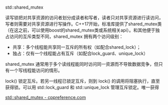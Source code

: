 std::shared_mutex


读写锁把对共享资源的访问者划分成读者和写者，读者只对共享资源进行读访问，写者则需要对共享资源进行写操作。C++17开始，标准库提供了shared_mutex类（在这之前，可以使用boost的shared_mutex类或系统相关api）。和其他便于独占访问的互斥类型不同，shared_mutex 拥有两个访问级别：

- 共享：多个线程能共享同一互斥的所有权（如配合shared_lock）；
- 独占：仅有一个线程能占有互斥（如配合lock_guard、unique_lock）

shared_mutex 通常用于多个读线程能同时访问同一资源而不导致数据竞争，但只有一个写线程能访问的情形。

lock() 锁定互斥。若另一线程已锁定互斥，则到 lock() 的调用将阻塞执行，直至获得锁。可以用 std::lock_guard 和 std::unique_lock 管理互斥锁定。唯一获得



[std::shared_mutex - cppreference.com](https://en.cppreference.com/w/cpp/thread/shared_mutex)

